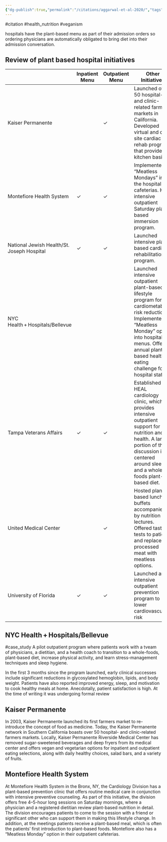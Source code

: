 ```yaml
---
{"dg-publish":true,"permalink":"/citations/aggarwal-et-al-2020/","tags":["#citation","#health_nutrition","#veganism","#case_study"],"created":"2025-10-23T17:42:44.624+01:00","updated":"2025-10-23T18:06:08.787+01:00"}
---
```


#citation #health_nutrition  #veganism 

hospitals have the plant-based menu as part of their admission orders so ordering physicians are automatically obligated to bring diet into their admission conversation.

## Review of plant based hospital initiatives
|                                            | Inpatient Menu             | Outpatient Menu | Other Initiatives                                                                                                                                                                                                                 |
| ------------------------------------------ | -------------------------- | --------------- | --------------------------------------------------------------------------------------------------------------------------------------------------------------------------------------------------------------------------------- |
| Kaiser Permanente                          |                            | ✓               | Launched over 50 hospital- and clinic-related farmers markets in California. Developed virtual and on-site cardiac rehab program that provides kitchen basics.                                                                    |
| Montefiore Health System                   | ✓                          | ✓               | Implemented “Meatless Mondays” in the hospital cafeterias. Has intensive outpatient Saturday plant-based immersion program.                                                                                                       |
| National Jewish Health/St. Joseph Hospital | ✓                          | ✓               | Launched intensive plant-based cardiac rehabilitation program.                                                                                                                                                                    |
| NYC Health + Hospitals/Bellevue            |                            |                 | Launched intensive outpatient plant-based lifestyle program for cardiometabolic risk reduction. Implemented a “Meatless Monday” option into hospital menus. Offer annual plant-based healthy eating challenge for hospital staff. |
| Tampa Veterans Affairs                     | ✓                          | ✓               | Established the HEAL cardiology clinic, which provides intensive outpatient support for nutrition and health. A large portion of this discussion is centered around sleep and a whole foods plant-based diet.                                                                                                                     |
| United Medical Center                      |                            | ✓               | Hosted plant-based lunch buffets accompanied by nutrition lectures. Offered taste tests to patients and replaced processed meat with meatless options.                                                                            |
| University of Florida                      | ✓                          | ✓               | Launched an intensive outpatient prevention program to lower cardiovascular risk                                                                                                                                                  |

## NYC Health + Hospitals/Bellevue
#case_study 
A pilot outpatient program where patients work with a tveam of physicians, a dietitian, and a health coach to transition to a whole-foods, plant-based diet, increase physical activity, and learn stress-management techniques and sleep hygiene.

In the first 3 months since the program launched, early clinical successes include significant reductions in glycosylated hemoglobin, lipids, and body weight. Patients have also reported improved energy, sleep, and motivation to cook healthy meals at home. Anecdotally, patient satisfaction is high. At the time of writing it was undergoing formal review

## Kaiser Permanente
In 2003, Kaiser Permanente launched its first farmers market to re-introduce the concept of food as medicine. Today, the Kaiser Permanente network in Southern California boasts over 50 hospital- and clinic-related farmers markets. Locally, Kaiser Permanente Riverside Medical Center has removed sugar-sweetened beverages and deep fryers from its medical center and offers vegan and vegetarian options for inpatient and outpatient eating selections, along with daily healthy choices, salad bars, and a variety of fruits.

## Montefiore Health System
At Montefiore Health System in the Bronx, NY, the Cardiology Division has a plant-based prevention clinic that offers routine medical care in conjunction with intensive preventive counseling. As part of this initiative, the division offers free 4–5-hour long sessions on Saturday mornings, where a physician and a registered dietitian review plant-based nutrition in detail. The division encourages patients to come to the session with a friend or significant other who can support them in making this lifestyle change. In addition, at the meetings patients receive a plant-based meal, which is often the patients’ first introduction to plant-based foods. Montefiore also has a “Meatless Monday” option in their outpatient cafeterias.
